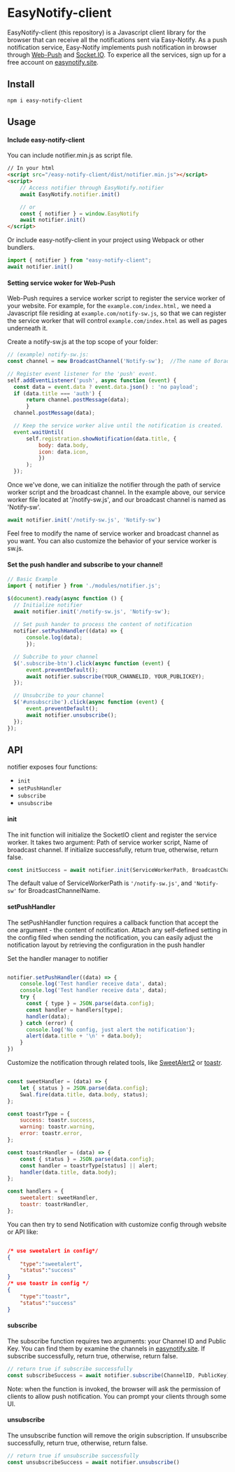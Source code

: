 # EasyNotify-client
EasyNotify-client (this repository) is a Javascript client library for the browser that can receive all the notifications sent via Easy-Notify. As a push notification service,  Easy-Notify implements push notification in browser through [Web-Push](https://developer.mozilla.org/en-US/docs/Web/API/Push_API) and [Socket.IO](https://socket.io/). To experice all the services, sign up for a free account on [easynotify.site](https://easynotify.site/).


## Install
```
npm i easy-notify-client
```
## Usage
#### Include easy-notify-client
You can include notifier.min.js as script file. 
```html
// In your html
<script src="/easy-notify-client/dist/notifier.min.js"></script>
<script> 
	// Access notifier through EasyNotify.notifier
	await EasyNotify.notifier.init() 

	// or
	const { notifier } = window.EasyNotify
	await notifier.init()
</script>
```
Or include easy-notify-client in your project using Webpack or other bundlers.
```javascript
import { notifier } from "easy-notify-client";  
await notifier.init() 
```


#### Setting service woker for Web-Push
Web-Push requires a service worker script to register the service worker of your website.  For example, for the `example.com/index.html,` we need a Javascript file residing at `example.com/notify-sw.js`, so that we can register the service worker that will control `example.com/index.html`  as well as pages underneath it.

Create a notify-sw.js at the top scope of your folder:
  ```javascript
// (example) notify-sw.js:
const channel = new BroadcastChannel('Notify-sw');  //The name of BoradcastChannel is used to initialize the notifier

// Register event listener for the 'push' event.
self.addEventListener('push', async function (event) {
	const data = event.data ? event.data.json() : 'no payload';
	if (data.title === 'auth') {
		return channel.postMessage(data);
		}
	channel.postMessage(data);

	// Keep the service worker alive until the notification is created.
	event.waitUntil(
		self.registration.showNotification(data.title, {
			body: data.body,
			icon: data.icon,
			})
		);
	});
```

Once we've done, we can initialize the notifier through the path of service worker script and the broadcast channel.
In the example above, our service worker file located at '/notify-sw.js', and our broadcast channel is named as 'Notify-sw'.
  ```javascript
await notifier.init('/notify-sw.js', 'Notify-sw') 
```
Feel free to modify the name of service worker and broadcast channel as you want. You can also customize the behavior of your service worker is sw.js.


#### Set the push handler and subscribe to your channel!
  ```javascript
// Basic Example
import { notifier } from './modules/notifier.js';

$(document).ready(async function () {
	// Initialize notifier
	await notifier.init('/notify-sw.js', 'Notify-sw');
	
	// Set push hander to process the content of notification
	notifier.setPushHandler((data) => {
		console.log(data);
		}); 

	// Subcribe to your channel
	$('.subscribe-btn').click(async function (event) {
		event.preventDefault();
		await notifier.subscribe(YOUR_CHANNELID, YOUR_PUBLICKEY);
	});

	// Unsubcribe to your channel
	$('#unsubscribe').click(async function (event) {
		event.preventDefault();
		await notifier.unsubscribe();
	});
});
```

  

## API

notifier exposes four functions:
-   `init`
-   `setPushHandler`
-   `subscribe`
-   `unsubscribe`
#### init
The init function will initialize the SocketIO client and register the service worker. It takes two argument: Path of service worker script, Name of broadcast channel. If initialize successfully, return true, otherwise, return false.
```js
const initSuccess = await notifier.init(ServiceWorkerPath, BroadcastChannelName) 
```
  The default value of  ServiceWorkerPath is `'/notify-sw.js'`, and `'Notify-sw'` for BroadcastChannelName.

#### setPushHandler
The setPushHandler function requires a callback function that accept the one argument - the content of notification.
Attach any self‑defined setting in the config filed when sending the notification, you can easily adjust the notification layout by retrieving the configuration in the push handler

Set the handler manager to notifier

```js

notifier.setPushHandler((data) => {
	console.log('Test handler receive data', data);
    console.log('Test handler receive data', data);
    try {
      const { type } = JSON.parse(data.config);
      const handler = handlers[type];
      handler(data);
    } catch (error) {
      console.log('No config, just alert the notification');
      alert(data.title + '\n' + data.body);
    }
})

```

  Customize the notification through related tools, like [SweetAlert2](https://sweetalert2.github.io/) or [toastr](https://github.com/CodeSeven/toastr).

```js

const sweetHandler = (data) => {
	let { status } = JSON.parse(data.config);
	Swal.fire(data.title, data.body, status);
};

const toastrType = {
	success: toastr.success,
	warning: toastr.warning,
	error: toastr.error,
};

const toastrHandler = (data) => {
	const { status } = JSON.parse(data.config);
	const handler = toastrType[status] || alert;
	handler(data.title, data.body);
};

const handlers = {
	sweetalert: sweetHandler,
	toastr: toastrHandler,
};
```

You can then try to send Notification with customize config through website or API like:

```json

/* use sweetalert in config*/
{
	"type":"sweetalert",
	"status":"success"
}
/* use toastr in config */
{
	"type":"toastr",
	"status":"success"
}
```

#### subscribe
The subscribe function requires two arguments: your Channel ID and Public Key.
You can find them by examine the channels in [easynotify.site](https://easynotify.site/management/apps).
If subscribe successfully, return true, otherwise, return false.
```js
// return true if subscribe successfully
const subscribeSuccess = await notifier.subscribe(ChannelID, PublicKey) 
```
Note: when the function is invoked, the browser will ask the permission of clients to allow push notification. You can prompt your clients through some UI.

#### unsubscribe
The unsubscribe function will remove the origin subscription.
If unsubscribe successfully, return true, otherwise, return false. 
```js
// return true if unsubscribe successfully
const unsubscribeSuccess = await notifier.unsubscribe() 
```
